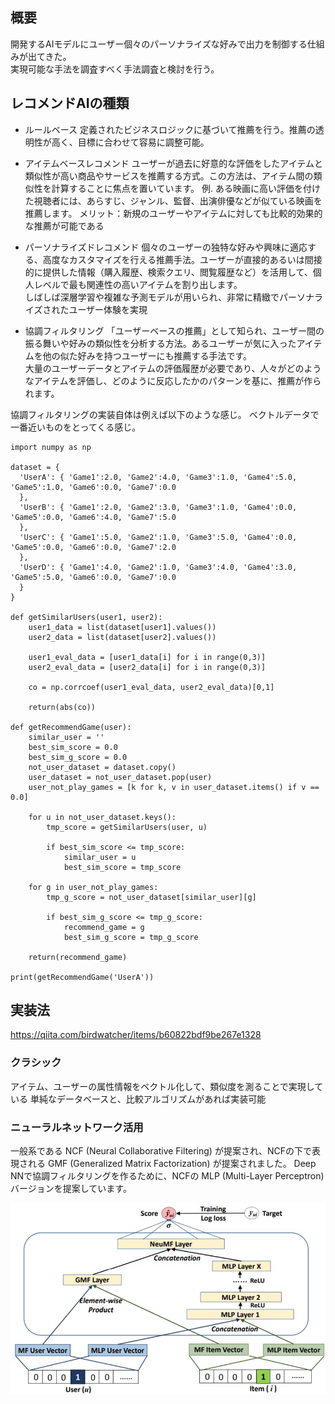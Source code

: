 ## 概要
開発するAIモデルにユーザー個々のパーソナライズな好みで出力を制御する仕組みが出てきた。<br>
実現可能な手法を調査すべく手法調査と検討を行う。


## レコメンドAIの種類

- ルールベース
    定義されたビジネスロジックに基づいて推薦を行う。推薦の透明性が高く、目標に合わせて容易に調整可能。

- アイテムベースレコメンド
    ユーザーが過去に好意的な評価をしたアイテムと類似性が高い商品やサービスを推薦する方式。この方法は、アイテム間の類似性を計算することに焦点を置いています。
    例. ある映画に高い評価を付けた視聴者には、あらすじ、ジャンル、監督、出演俳優などが似ている映画を推薦します。
    メリット：新規のユーザーやアイテムに対しても比較的効果的な推薦が可能である

- パーソナライズドレコメンド
    個々のユーザーの独特な好みや興味に適応する、高度なカスタマイズを行える推薦手法。ユーザーが直接的あるいは間接的に提供した情報（購入履歴、検索クエリ、閲覧履歴など）を活用して、個人レベルで最も関連性の高いアイテムを割り出します。<br>
    しばしば深層学習や複雑な予測モデルが用いられ、非常に精緻でパーソナライズされたユーザー体験を実現<br>

- 協調フィルタリング
    「ユーザーベースの推薦」として知られ、ユーザー間の振る舞いや好みの類似性を分析する方法。あるユーザーが気に入ったアイテムを他の似た好みを持つユーザーにも推薦する手法です。<br>
    大量のユーザーデータとアイテムの評価履歴が必要であり、人々がどのようなアイテムを評価し、どのように反応したかのパターンを基に、推薦が作られます。<br>

協調フィルタリングの実装自体は例えば以下のような感じ。
ベクトルデータで一番近いものをとってくる感じ。
```
import numpy as np
 
dataset = {
  'UserA': { 'Game1':2.0, 'Game2':4.0, 'Game3':1.0, 'Game4':5.0, 'Game5':1.0, 'Game6':0.0, 'Game7':0.0
  },
  'UserB': { 'Game1':2.0, 'Game2':3.0, 'Game3':1.0, 'Game4':0.0, 'Game5':0.0, 'Game6':4.0, 'Game7':5.0
  },
  'UserC': { 'Game1':5.0, 'Game2':1.0, 'Game3':5.0, 'Game4':0.0, 'Game5':0.0, 'Game6':0.0, 'Game7':2.0
  },
  'UserD': { 'Game1':4.0, 'Game2':1.0, 'Game3':4.0, 'Game4':3.0, 'Game5':5.0, 'Game6':0.0, 'Game7':0.0
  }
}
 
def getSimilarUsers(user1, user2):
    user1_data = list(dataset[user1].values())
    user2_data = list(dataset[user2].values())
 
    user1_eval_data = [user1_data[i] for i in range(0,3)]
    user2_eval_data = [user2_data[i] for i in range(0,3)]
    
    co = np.corrcoef(user1_eval_data, user2_eval_data)[0,1]
 
    return(abs(co))
 
def getRecommendGame(user):
    similar_user = ''
    best_sim_score = 0.0
    best_sim_g_score = 0.0
    not_user_dataset = dataset.copy()
    user_dataset = not_user_dataset.pop(user)
    user_not_play_games = [k for k, v in user_dataset.items() if v == 0.0]
    
    for u in not_user_dataset.keys():
        tmp_score = getSimilarUsers(user, u)
        
        if best_sim_score <= tmp_score:
            similar_user = u
            best_sim_score = tmp_score
 
    for g in user_not_play_games:
        tmp_g_score = not_user_dataset[similar_user][g]
        
        if best_sim_g_score <= tmp_g_score:
            recommend_game = g
            best_sim_g_score = tmp_g_score
    
    return(recommend_game)
   
print(getRecommendGame('UserA'))
```

## 実装法
https://qiita.com/birdwatcher/items/b60822bdf9be267e1328

### クラシック
アイテム、ユーザーの属性情報をベクトル化して、類似度を測ることで実現している
単純なデータベースと、比較アルゴリズムがあれば実装可能

### ニューラルネットワーク活用
一般系である NCF (Neural Collaborative Filtering) が提案され、NCFの下で表現される GMF (Generalized Matrix Factorization) が提案されました。
Deep NNで協調フィルタリングを作るために、NCFの MLP (Multi-Layer Perceptron) バージョンを提案しています。

![alt text](image.png)

